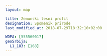 ```yaml
---
layout: map

title: Zemunski lesni profil
designation: Spomenik prirode
last_modified_at: 2018-07-29T18:32:10+02:00

WDPA: [555560017]
geoSrbija:
  L1_183: [168]
---
```

